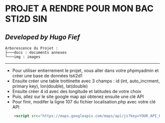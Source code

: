 # PROJET A RENDRE POUR MON BAC STI2D SIN 

## ***Developed by Hugo Fief***

```
Arborescence du Projet :
├───docs : documents annexes
└───img : images
```
---

- Pour utiliser entierrement le projet, vous aller dans votre phpmyadmin et créer une base de données tsti2d1
- Ensuite créer une table trottinette avec 3 champs : id (int, auto_incrment, primary key), lon(double), lat(double)
- Ensuite créer 4 id avec des longitude et latitudes de votre choix
- Puis, allez sur le site google map api obtenez ensuite une clé API 
- Pour finir, modifer la ligne 107 du fichier localisation.php avec votre clé API

```html
    <script src="https://maps.googleapis.com/maps/api/js?key=YOUR_API_KEY&callback=initMap" async defer></script>
```

